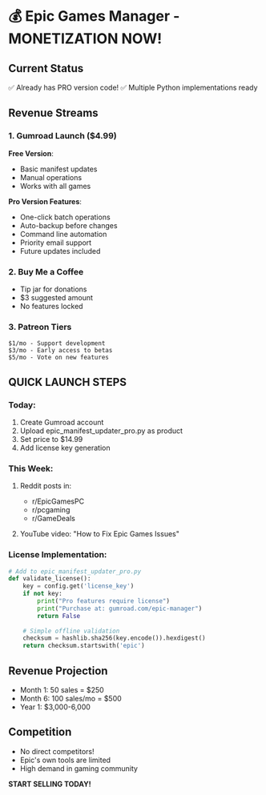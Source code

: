 # 💰 Epic Games Manager - MONETIZATION NOW!

## Current Status
✅ Already has PRO version code!
✅ Multiple Python implementations ready

## Revenue Streams

### 1. Gumroad Launch ($4.99)
**Free Version**:
- Basic manifest updates
- Manual operations
- Works with all games

**Pro Version Features**:
- One-click batch operations
- Auto-backup before changes
- Command line automation
- Priority email support
- Future updates included

### 2. Buy Me a Coffee
- Tip jar for donations
- $3 suggested amount
- No features locked

### 3. Patreon Tiers
```
$1/mo - Support development
$3/mo - Early access to betas
$5/mo - Vote on new features
```

## QUICK LAUNCH STEPS

### Today:
1. Create Gumroad account
2. Upload epic_manifest_updater_pro.py as product
3. Set price to $14.99
4. Add license key generation

### This Week:
1. Reddit posts in:
   - r/EpicGamesPC
   - r/pcgaming
   - r/GameDeals
   
2. YouTube video:
   "How to Fix Epic Games Issues"

### License Implementation:
```python
# Add to epic_manifest_updater_pro.py
def validate_license():
    key = config.get('license_key')
    if not key:
        print("Pro features require license")
        print("Purchase at: gumroad.com/epic-manager")
        return False
    
    # Simple offline validation
    checksum = hashlib.sha256(key.encode()).hexdigest()
    return checksum.startswith('epic')
```

## Revenue Projection
- Month 1: 50 sales = $250
- Month 6: 100 sales/mo = $500
- Year 1: $3,000-6,000

## Competition
- No direct competitors!
- Epic's own tools are limited
- High demand in gaming community

**START SELLING TODAY!**